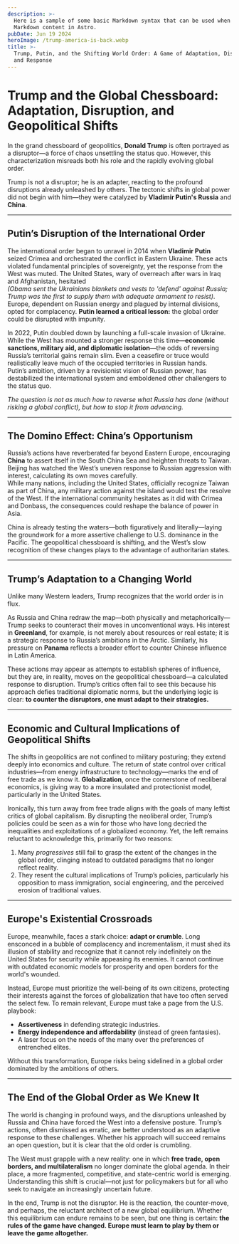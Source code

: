 ```yaml
---
description: >-
  Here is a sample of some basic Markdown syntax that can be used when writing
  Markdown content in Astro.
pubDate: Jun 19 2024
heroImage: /trump-america-is-back.webp
title: >-
  Trump, Putin, and the Shifting World Order: A Game of Adaptation, Disruption,
  and Response
---
```


# Trump and the Global Chessboard: Adaptation, Disruption, and Geopolitical Shifts

In the grand chessboard of geopolitics, **Donald Trump** is often portrayed as a disruptor—a force of chaos unsettling the status quo. However, this characterization misreads both his role and the rapidly evolving global order.

Trump is not a disruptor; he is an adapter, reacting to the profound disruptions already unleashed by others. The tectonic shifts in global power did not begin with him—they were catalyzed by **Vladimir Putin's Russia** and **China**.

***

## Putin’s Disruption of the International Order

The international order began to unravel in 2014 when **Vladimir Putin** seized Crimea and orchestrated the conflict in Eastern Ukraine. These acts violated fundamental principles of sovereignty, yet the response from the West was muted. The United States, wary of overreach after wars in Iraq and Afghanistan, hesitated\
*(Obama sent the Ukrainians blankets and vests to 'defend' against Russia; Trump was the first to supply them with adequate armament to resist)*.\
Europe, dependent on Russian energy and plagued by internal divisions, opted for complacency. **Putin learned a critical lesson:** the global order could be disrupted with impunity.

In 2022, Putin doubled down by launching a full-scale invasion of Ukraine. While the West has mounted a stronger response this time—**economic sanctions, military aid, and diplomatic isolation**—the odds of reversing Russia’s territorial gains remain slim. Even a ceasefire or truce would realistically leave much of the occupied territories in Russian hands.\
Putin’s ambition, driven by a revisionist vision of Russian power, has destabilized the international system and emboldened other challengers to the status quo.

*The question is not as much how to reverse what Russia has done (without risking a global conflict), but how to stop it from advancing.*

***

## The Domino Effect: China’s Opportunism

Russia’s actions have reverberated far beyond Eastern Europe, encouraging **China** to assert itself in the South China Sea and heighten threats to Taiwan. Beijing has watched the West’s uneven response to Russian aggression with interest, calculating its own moves carefully.\
While many nations, including the United States, officially recognize Taiwan as part of China, any military action against the island would test the resolve of the West. If the international community hesitates as it did with Crimea and Donbass, the consequences could reshape the balance of power in Asia.

China is already testing the waters—both figuratively and literally—laying the groundwork for a more assertive challenge to U.S. dominance in the Pacific. The geopolitical chessboard is shifting, and the West’s slow recognition of these changes plays to the advantage of authoritarian states.

***

## Trump’s Adaptation to a Changing World

Unlike many Western leaders, Trump recognizes that the world order is in flux.

As Russia and China redraw the map—both physically and metaphorically—Trump seeks to counteract their moves in unconventional ways. His interest in **Greenland**, for example, is not merely about resources or real estate; it is a strategic response to Russia’s ambitions in the Arctic. Similarly, his pressure on **Panama** reflects a broader effort to counter Chinese influence in Latin America.

These actions may appear as attempts to establish spheres of influence, but they are, in reality, moves on the geopolitical chessboard—a calculated response to disruption. Trump’s critics often fail to see this because his approach defies traditional diplomatic norms, but the underlying logic is clear: **to counter the disruptors, one must adapt to their strategies.**

***

## Economic and Cultural Implications of Geopolitical Shifts

The shifts in geopolitics are not confined to military posturing; they extend deeply into economics and culture. The return of state control over critical industries—from energy infrastructure to technology—marks the end of free trade as we know it. **Globalization**, once the cornerstone of neoliberal economics, is giving way to a more insulated and protectionist model, particularly in the United States.

Ironically, this turn away from free trade aligns with the goals of many leftist critics of global capitalism. By disrupting the neoliberal order, Trump’s policies could be seen as a win for those who have long decried the inequalities and exploitations of a globalized economy. Yet, the left remains reluctant to acknowledge this, primarily for two reasons:

1. Many *progressives* still fail to grasp the extent of the changes in the global order, clinging instead to outdated paradigms that no longer reflect reality.
2. They resent the cultural implications of Trump’s policies, particularly his opposition to mass immigration, social engineering, and the perceived erosion of traditional values.

***

## Europe's Existential Crossroads

Europe, meanwhile, faces a stark choice: **adapt or crumble**. Long ensconced in a bubble of complacency and incrementalism, it must shed its illusion of stability and recognize that it cannot rely indefinitely on the United States for security while appeasing its enemies. It cannot continue with outdated economic models for prosperity and open borders for the world's wounded.

Instead, Europe must prioritize the well-being of its own citizens, protecting their interests against the forces of globalization that have too often served the select few. To remain relevant, Europe must take a page from the U.S. playbook:

* **Assertiveness** in defending strategic industries.
* **Energy independence and affordability** (instead of green fantasies).
* A laser focus on the needs of the many over the preferences of entrenched elites.

Without this transformation, Europe risks being sidelined in a global order dominated by the ambitions of others.

***

## The End of the Global Order as We Knew It

The world is changing in profound ways, and the disruptions unleashed by Russia and China have forced the West into a defensive posture. Trump’s actions, often dismissed as erratic, are better understood as an adaptive response to these challenges. Whether his approach will succeed remains an open question, but it is clear that the old order is crumbling.

The West must grapple with a new reality: one in which **free trade, open borders, and multilateralism** no longer dominate the global agenda. In their place, a more fragmented, competitive, and state-centric world is emerging. Understanding this shift is crucial—not just for policymakers but for all who seek to navigate an increasingly uncertain future.

In the end, Trump is not the disruptor. He is the reaction, the counter-move, and perhaps, the reluctant architect of a new global equilibrium. Whether this equilibrium can endure remains to be seen, but one thing is certain: **the rules of the game have changed. Europe must learn to play by them or leave the game altogether.**
